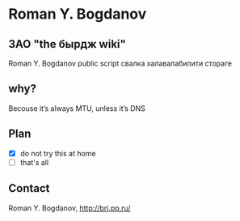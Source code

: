 # Roman Y. Bogdanov

## ЗАО "the бырдж wiki"
Roman Y. Bogdanov public script свалка халавалабилити стораге

## why?
Becouse it’s always MTU, unless it’s DNS

## Plan
- [X]  do not try this at home
- [ ]  that's all

## Contact
Roman Y. Bogdanov, http://brj.pp.ru/
